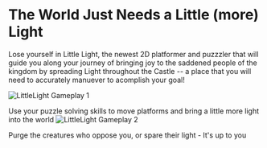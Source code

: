 # The World Just Needs a Little (more) Light

Lose yourself in Little Light, the newest 2D platformer and puzzzler that will guide you along your journey of bringing joy to the saddened people of the kingdom by spreading Light throughout the Castle -- a place that you will need to accurately manuever to acomplish your goal!

![LittleLight Gameplay 1](https://i.ibb.co/tYN1DNC/littlelight-gameplay.png)

Use your puzzle solving skills to move platforms and bring a little more light into the world
![LittleLight Gameplay 2](https://i.ibb.co/0YLFs9P/littlelight-gameplay-2.png)

Purge the creatures who oppose you, or spare their light - It's up to you
